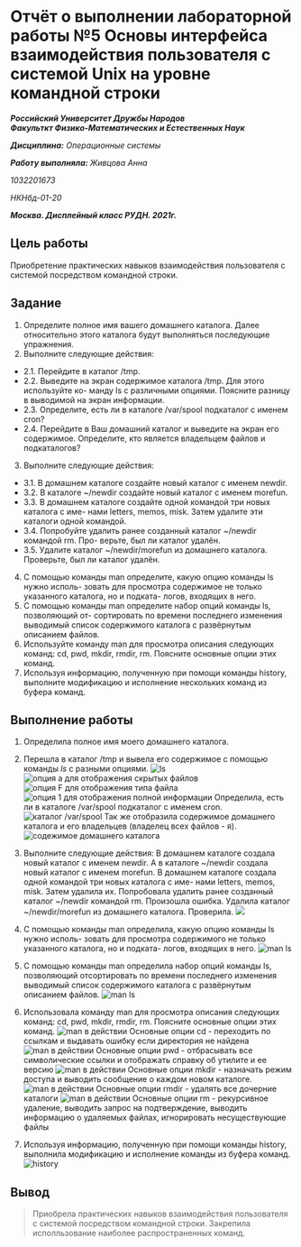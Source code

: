 # Отчёт о выполнении лабораторной работы №5 Основы интерфейса взаимодействия пользователя с системой Unix на уровне командной строки
***Российский Университет Дружбы Народов***  
***Факульткт Физико-Математических и Естественных Наук***  

 ***Дисциплина:*** *Операционные системы*  
 
 ***Работу выполняла:*** *Живцова Анна*  
 
 *1032201673*  
 
 *НКНбд-01-20*  
 
 ***Москва. Дисплейный класс РУДН. 2021г.***  
 
## Цель работы 
Приобретение практических навыков взаимодействия пользователя с системой
посредством командной строки.
## Задание 
1. Определите полное имя вашего домашнего каталога. Далее относительно этого
каталога будут выполняться последующие упражнения.
2. Выполните следующие действия:
- 2.1. Перейдите в каталог /tmp.
- 2.2. Выведите на экран содержимое каталога /tmp. Для этого используйте ко-
манду ls с различными опциями. Поясните разницу в выводимой на экран
информации.
- 2.3. Определите, есть ли в каталоге /var/spool подкаталог с именем cron?
- 2.4. Перейдите в Ваш домашний каталог и выведите на экран его содержимое.
Определите, кто является владельцем файлов и подкаталогов?
3. Выполните следующие действия:
- 3.1. В домашнем каталоге создайте новый каталог с именем newdir.
- 3.2. В каталоге ~/newdir создайте новый каталог с именем morefun.
- 3.3. В домашнем каталоге создайте одной командой три новых каталога с име-
нами letters, memos, misk. Затем удалите эти каталоги одной командой.
- 3.4. Попробуйте удалить ранее созданный каталог ~/newdir командой rm. Про-
верьте, был ли каталог удалён.
- 3.5. Удалите каталог ~/newdir/morefun из домашнего каталога. Проверьте,
был ли каталог удалён.
4. С помощью команды man определите, какую опцию команды ls нужно исполь-
зовать для просмотра содержимое не только указанного каталога, но и подката-
логов, входящих в него.
5. С помощью команды man определите набор опций команды ls, позволяющий от-
сортировать по времени последнего изменения выводимый список содержимого
каталога с развёрнутым описанием файлов.
6. Используйте команду man для просмотра описания следующих команд: cd, pwd,
mkdir, rmdir, rm. Поясните основные опции этих команд.
7. Используя информацию, полученную при помощи команды history, выполните
модификацию и исполнение нескольких команд из буфера команд.
## Выполнение работы
1.  Определила полное имя моего домашнего каталога.

2. Перешла в каталог /tmp и вывела его содержимое с помощью команды *ls* с разными опциями.
![*ls*](https://github.com/AnnaZhiv/lab/blob/main/lab05/lab05/1.png)
![опция *а* для отображения скрытых файлов](https://github.com/AnnaZhiv/lab/blob/main/lab05/lab05/1.png)
![опция  *F* для отображения типа файла](https://github.com/AnnaZhiv/lab/blob/main/lab05/lab05/2.png)
![опция *1* для отображения полной информации](https://github.com/AnnaZhiv/lab/blob/main/lab05/lab05/3.png)
Определила, есть ли в каталоге /var/spool подкаталог с именем cron.
![каталог /var/spool](https://github.com/AnnaZhiv/lab/blob/main/lab05/lab05/4.png)
Так же отобразила содержимое домашнего каталога и его владельцев (владелец всех файлов - я).
![содежимое домашнего каталога](https://github.com/AnnaZhiv/lab/blob/main/lab05/lab05/5.png)
3. Выполните следующие действия:
 В домашнем каталоге создала новый каталог с именем newdir. А в каталоге ~/newdir создала новый каталог с именем morefun.
 В домашнем каталоге создала одной командой три новых каталога с име-
нами letters, memos, misk. Затем удалила их.
Попробовала удалить ранее созданный каталог ~/newdir командой rm. Произошла ошибка. 
Удалила каталог ~/newdir/morefun из домашнего каталога. Проверила.
![](https://github.com/AnnaZhiv/lab/blob/main/lab05/lab05/6.png)
4. С помощью команды man определила, какую опцию команды ls нужно исполь-
зовать для просмотра содержимого не только указанного каталога, но и подката-
логов, входящих в него.
![man ls](https://github.com/AnnaZhiv/lab/blob/main/lab05/lab05/7.png)
5. С помощью команды man определила набор опций команды ls, позволяющий отсортировать по 
времени последнего изменения выводимый список содержимого
каталога с развёрнутым описанием файлов.
![man ls](https://github.com/AnnaZhiv/lab/blob/main/lab05/lab05/8.png)
6. Использовала команду man для просмотра описания следующих команд: cd, pwd,
mkdir, rmdir, rm. Поясните основные опции этих команд.
![man в действии](https://github.com/AnnaZhiv/lab/blob/main/lab05/lab05/9.png)
Основные опции cd - переходить по ссылкам и выдавать ошибку если директория не найдена
![man в действии](https://github.com/AnnaZhiv/lab/blob/main/lab05/lab05/10.png)
Основные опции pwd - отбрасывать все символические ссылки и отображать справку об утилите и ее версию
![man в действии](https://github.com/AnnaZhiv/lab/blob/main/lab05/lab05/11.png)
Основные опции mkdir - назначать режим доступа и выводить сообщение о каждом новом каталоге.
![man в действии](https://github.com/AnnaZhiv/lab/blob/main/lab05/lab05/12.png)
Основные опции rmdir - удалять все дочерние каталоги
![man в действии](https://github.com/AnnaZhiv/lab/blob/main/lab05/lab05/13.png)
Основные опции rm - рекурсивное удаление, выводить запрос на подтверждение, выводить информацию о удаляемых файлах, игнорировать несуществующие файлы
7. Используя информацию, полученную при помощи команды history, выполнила
модификацию и исполнение команды из буфера команд.
![history](https://github.com/AnnaZhiv/lab/blob/main/lab05/lab05/14.png)
## Вывод
> Приобрела практических навыков взаимодействия пользователя с системой
> посредством командной строки. Закрепила исполльзование наиболее распространенных команд.
